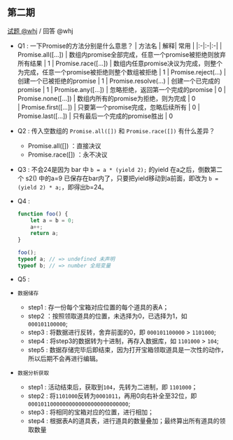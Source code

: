 第二期
---

[试题 @whj](https://github.com/weeklyRead/question/blob/master/paper/whj/20200614.md)  /  回答 @whj


- Q1 : 一下Promise的方法分别是什么意思？
    | 方法名 | 解释| 常用 |
    |:-|:-|:-|
    | Promise.all([...]) | 数组内promise全部完成，任意一个promise被拒绝则放弃所有结果 | 1 
    | Promise.race([...]) | 数组内任意promise决议为完成，则整个为完成，任意一个promise被拒绝则整个数组被拒绝 | 1
    | Promise.reject(...) | 创建一个已被拒绝的promise | 1
    | Promise.resolve(...) | 创建一个已完成的promise | 1
    | Promise.any([...]) | 忽略拒绝，返回第一个完成的promise | 0
    | Promise.none([...]) | 数组内所有的promise为拒绝，则为完成 | 0  
    | Promise.first([...]) | 只要第一个promise完成，忽略后续所有 | 0
    | Promise.last([...]) | 只有最后一个完成的promise胜出 | 0


- Q2 : 传入空数组的 `Promise.all([])` 和 `Promise.race([])` 有什么差异？
    - Promise.all([]) ：直接决议
    - Promise.race([]) ：永不决议

- Q3 : 不会24是因为 bar 中 `b = a * (yield 2);` 的yield 在a之后，倒数第二个 s2() 中的a=9 已保存在bar内了，只要把yield移动到a前面，即改为 `b = (yield 2) * a;`，即得出b=24。

- Q4 : 
    ```js
    function foo() {
        let a = b = 0;
        a++;
        return a;
    }

    foo();
    typeof a; // => undefined 未声明
    typeof b; // => number 全局变量
    ```

- Q5 : 
- `数据储存`
    - step1 : 存一份每个宝箱对应位置的每个道具的表A；
    - step2 ：按照领取道具的位置，未选择为0，已选择为1，如 `000101100000`;
    - step3 : 将数据进行反转，舍弃前面的0，即 `000101100000` > `1101000`;
    - step4 : 将step3的数据转为十进制，再存入数据库，如 `1101000` > `104`;
    - step5 : 数据存储完毕后即结束，因为打开宝箱领取道具是一次性的动作，所以后期不会再进行编辑。

- `数据分析获取`
    - step1 : 活动结束后，获取到`104`，先转为二进制，即 `1101000`；
    - step2 : 将`1101000`反转为`0001011`，再用0向右补全至32位，即`00010110000000000000000000000000`;
    - step3 : 将相同的宝箱对应的位置，进行相加；
    - step4 : 根据表A的道具表，进行道具的数量叠加；最终算出所有道具的领取数量